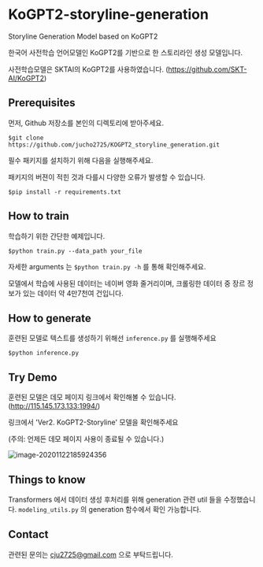 # KoGPT2-storyline-generation

Storyline Generation Model based on KoGPT2

한국어 사전학습 언어모델인 KoGPT2를 기반으로 한 스토리라인 생성 모델입니다.

사전학습모델은 SKTAI의 KoGPT2를 사용하였습니다. (https://github.com/SKT-AI/KoGPT2)



## Prerequisites

먼저, Github 저장소를 본인의 디렉토리에 받아주세요.

```
$git clone https://github.com/jucho2725/KOGPT2_storyline_generation.git
```

필수 패키지를 설치하기 위해 다음을 실행해주세요. 

패키지의 버젼이 적힌 것과 다를시 다양한 오류가 발생할 수 있습니다. 

```
$pip install -r requirements.txt
```

## How to train

학습하기 위한 간단한 예제입니다. 

```
$python train.py --data_path your_file
```

자세한 arguments 는 `$python train.py -h` 를 통해 확인해주세요.



모델에서 학습에 사용된 데이터는 네이버 영화 줄거리이며, 크롤링한 데이터 중 장르 정보가 있는 데이터 약 4만7천여 건입니다.

## How to generate

훈련된 모델로 텍스트를 생성하기 위해선 `inference.py` 를 실행해주세요

```
$python inference.py
```

## Try Demo

훈련된 모델은 데모 페이지 링크에서 확인해볼 수 있습니다. (http://115.145.173.133:1994/)

링크에서 'Ver2. KoGPT2-Storyline' 모델을 확인해주세요

(주의: 언제든 데모 페이지 사용이 종료될 수 있습니다.)

![image-20201122185924356](/home/jucho/.config/Typora/typora-user-images/image-20201122185924356.png)

## Things to know

Transformers 에서 데이터 생성 후처리를 위해 generation 관련 util 들을 수정했습니다. `modeling_utils.py` 의 generation 함수에서 확인 가능합니다.

## Contact

관련된 문의는 cju2725@gmail.com 으로 부탁드립니다.


